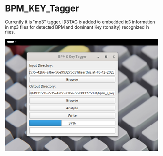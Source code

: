 # BPM_KEY_Tagger

Currently it is "mp3" tagger. ID3TAG is added to embedded id3 information in mp3 files for detected BPM and dominant Key (tonality) recognized in files.


<img width="964" alt="diseqc" src="https://github.com/stpf99/BPM_KEY_Tagger/blob/381e4be6d9f01d23606af8f24a797f66e267c689/BPM_KEY_tagger.png">
